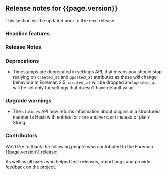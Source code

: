 ## Release notes for {{page.version}}

This section will be updated prior to the next release.

### Headline features

### Release Notes

### Deprecations

* Timestamps are deprecated in settings API, that means you should stop realying on `created_at` and `updated_at` attributes as these will change behaviour in Foreman 2.5. `created_at` will be dropped and `updated_at` will be set only for settings that doesn't have default value.

### Upgrade warnings

* The `statuses` API now returns information about plugins in a structured manner (a Hash with entries for `name` and `version`) instead of plain String.

### Contributors

We'd like to thank the following people who contributed to the Foreman {{page.version}} release:

<!-- update scripts/committers.rb with the correct versions and dates and fill this in -->

As well as all users who helped test releases, report bugs and provide feedback on the project.
